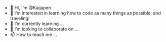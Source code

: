 - 👋 Hi, I’m @Kaijapen
- 👀 I’m interested in learning how to code as many things as possible, and traveling!
- 🌱 I’m currently learning ...
- 💞️ I’m looking to collaborate on ...
- 📫 How to reach me ...

<!---
Kaijapen/Kaijapen is a ✨ special ✨ repository because its `README.md` (this file) appears on your GitHub profile.
You can click the Preview link to take a look at your changes.
--->
